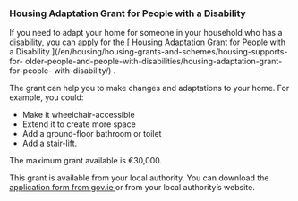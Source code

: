 ###  Housing Adaptation Grant for People with a Disability

If you need to adapt your home for someone in your household who has a
disability, you can apply for the [ Housing Adaptation Grant for People with a
Disability ](/en/housing/housing-grants-and-schemes/housing-supports-for-
older-people-and-people-with-disabilities/housing-adaptation-grant-for-people-
with-disability/) .

The grant can help you to make changes and adaptations to your home. For
example, you could:

  * Make it wheelchair-accessible 
  * Extend it to create more space 
  * Add a ground-floor bathroom or toilet 
  * Add a stair-lift. 

The maximum grant available is €30,000.

This grant is available from your local authority. You can download the [
application form from gov.ie
](https://assets.gov.ie/119595/fb68af61-2429-414e-8f61-95ddc380f8ec.pdf) or
from your local authority’s website.
